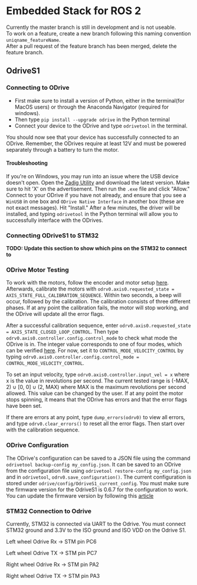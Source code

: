 # Embedded Stack for ROS 2

Currently the master branch is still in development and is not useable.  
To work on a feature, create a new branch following this naming convention `uniqname_featureName`.  
After a pull request of the feature branch has been merged, delete the feature branch.  


## OdriveS1

### Connecting to ODrive

* First make sure to install a version of Python, either in the terminal(for MacOS users) or through the Anaconda Navigator (required for windows).
* Then type `pip install --upgrade odrive` in the Python terminal
* Connect your device to the ODrive and type `odrivetool` in the terminal.

You should now see that your device has successfully connected to an ODrive. Remember, the ODrives require at least 12V and must be powered separately through a battery to turn the motor.

#### Troubleshooting

If you're on Windows, you may run into an issue where the USB device doesn't open. Open the [Zadig Utility](https://zadig.akeo.ie/) and download the latest version. Make sure to hit 'X' on the advertisement. Then run the `.exe` file and click "Allow." Connect to your ODrive if you have not already, and ensure that you see a `WinUSB` in one box and `ODrive Native Interface` in another box (these are not exact messages). Hit "Install." After a few minutes, the driver will be installed, and typing `odrivetool` in the Python terminal will allow you to successfully interface with the ODrives.

### Connecting ODriveS1 to STM32

**TODO: Update this section to show which pins on the STM32 to connect to**

### ODrive Motor Testing

To work with the motors, follow the encoder and motor setup [here](https://docs.odriverobotics.com/v/latest/getting-started.html#motor-configuration).
Afterwards, calibrate the motors with `odrv0.axis0.requested_state = AXIS_STATE_FULL_CALIBRATION_SEQUENCE`. Within two seconds, a beep will occur, followed by the calibration. The calibration consists of three different phases. If at any point the calibration fails, the motor will stop working, and the ODrive will update all the error flags.

After a successful calibration sequence, enter `odrv0.axis0.requested_state = AXIS_STATE_CLOSED_LOOP_CONTROL`. Then type `odrv0.axis0.controller.config.control_mode` to check what mode the ODrive is in. The integer value corresponds to one of four modes, which can be verified [here](https://betadocs.odriverobotics.com/api/odrive.controller.controlmode). For now, set it to `CONTROL_MODE_VELOCITY_CONTROL` by typing `odrv0.axis0.controller.config.control_mode = CONTROL_MODE_VELOCITY_CONTROL`.

To set an input velocity, type `odrv0.axis0.controller.input_vel = x` where x is the value in revolutions per second. The current tested range is (-MAX, 2) ∪ [0, 0] ∪ (2, MAX) where MAX is the maximum revolutions per second allowed. This value can be changed by the user. If at any point the motor stops spinning, it means that the ODrive has errors and that the error flags have been set.

If there are errors at any point, type `dump_errors(odrv0)` to view all errors, and type `odrv0.clear_errors()` to reset all the error flags. Then start over with the calibration sequence.

### ODrive Configuration

The ODrive's configuration can be saved to a JSON file using the command `odrivetool backup-config my_config.json`. It can be saved to an ODrive from the configuration file using `odrivetool restore-config my_config.json` and in `odrivetool`, `odrv0.save_configuration()`. The current configuration is stored under `odrive/config/OdriveS1_current_config`. You must make sure the firmware version for the OdriveS1 is 0.6.7 for the configuration to work. You can update the firmware version by following this [article](https://docs.odriverobotics.com/v/latest/guides/firmware-update.html)


### STM32 Connection to Odrive
Currently, STM32 is connected via UART to the Odrive. You must connect STM32 ground and 3.3V to the ISO ground and ISO VDD on the Odrive S1.

Left wheel Odrive Rx -> STM pin PC6

Left wheel Odrive TX -> STM pin PC7


Right wheel Odrive Rx -> STM pin PA2

Right wheel Odrive TX -> STM pin PA3
